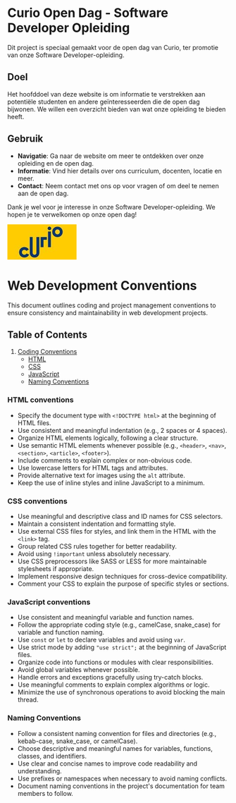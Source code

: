 # Curio Open Dag - Software Developer Opleiding

Dit project is speciaal gemaakt voor de open dag van Curio, ter promotie van onze Software Developer-opleiding.

## Doel

Het hoofddoel van deze website is om informatie te verstrekken aan potentiële studenten en andere geïnteresseerden die de open dag bijwonen. We willen een overzicht bieden van wat onze opleiding te bieden heeft.

## Gebruik

- **Navigatie**: Ga naar de website om meer te ontdekken over onze opleiding en de open dag.
- **Informatie**: Vind hier details over ons curriculum, docenten, locatie en meer.
- **Contact**: Neem contact met ons op voor vragen of om deel te nemen aan de open dag.

Dank je wel voor je interesse in onze Software Developer-opleiding. We hopen je te verwelkomen op onze open dag!

![Curio Logo](curiologo.png)



# Web Development Conventions

This document outlines coding and project management conventions to ensure consistency and maintainability in web development projects.

## Table of Contents

1. [Coding Conventions](#coding-conventions)
   - [HTML](#html)
   - [CSS](#css)
   - [JavaScript](#javascript)
   - [Naming Conventions](#naming-conventions)

### HTML conventions

- Specify the document type with `<!DOCTYPE html>` at the beginning of HTML files.
- Use consistent and meaningful indentation (e.g., 2 spaces or 4 spaces).
- Organize HTML elements logically, following a clear structure.
- Use semantic HTML elements whenever possible (e.g., `<header>`, `<nav>`, `<section>`, `<article>`, `<footer>`).
- Include comments to explain complex or non-obvious code.
- Use lowercase letters for HTML tags and attributes.
- Provide alternative text for images using the `alt` attribute.
- Keep the use of inline styles and inline JavaScript to a minimum.

### CSS conventions

- Use meaningful and descriptive class and ID names for CSS selectors.
- Maintain a consistent indentation and formatting style.
- Use external CSS files for styles, and link them in the HTML with the `<link>` tag.
- Group related CSS rules together for better readability.
- Avoid using `!important` unless absolutely necessary.
- Use CSS preprocessors like SASS or LESS for more maintainable stylesheets if appropriate.
- Implement responsive design techniques for cross-device compatibility.
- Comment your CSS to explain the purpose of specific styles or sections.

### JavaScript conventions

- Use consistent and meaningful variable and function names.
- Follow the appropriate coding style (e.g., camelCase, snake_case) for variable and function naming.
- Use `const` or `let` to declare variables and avoid using `var`.
- Use strict mode by adding `"use strict";` at the beginning of JavaScript files.
- Organize code into functions or modules with clear responsibilities.
- Avoid global variables whenever possible.
- Handle errors and exceptions gracefully using try-catch blocks.
- Use meaningful comments to explain complex algorithms or logic.
- Minimize the use of synchronous operations to avoid blocking the main thread.

### Naming Conventions

- Follow a consistent naming convention for files and directories (e.g., kebab-case, snake_case, or camelCase).
- Choose descriptive and meaningful names for variables, functions, classes, and identifiers.
- Use clear and concise names to improve code readability and understanding.
- Use prefixes or namespaces when necessary to avoid naming conflicts.
- Document naming conventions in the project's documentation for team members to follow.
